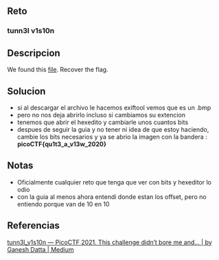 
## Reto
### tunn3l v1s10n
## Descripcion
We found this [file](https://mercury.picoctf.net/static/21c07c9dd20cd9f2459a0ae75d99af6e/tunn3l_v1s10n). Recover the flag.
## Solucion
- si al descargar el archivo le hacemos exiftool vemos que es un .bmp
- pero no nos deja abrirlo incluso si cambiamos su extencion
- tenemos que abrir el hexedito y cambiarle unos cuantos bits
- despues de seguir la guia y no tener ni idea de que estoy haciendo, cambie los bits necesarios y ya se abrio la imagen con la bandera : **picoCTF{qu1t3_a_v13w_2020}**



## Notas
- Oficialmente cualquier reto que tenga que ver con bits y hexeditor lo odio 
- con la guia al menos ahora entendi donde estan los offset, pero no entiendo porque van de 10 en 10

## Referencias
[tunn3l_v1s10n — PicoCTF 2021. This challenge didn’t bore me and… | by Ganesh Datta | Medium](https://gddaredevil.medium.com/tunn3l-v1s10n-picoctf-2021-22af85aab8dc)